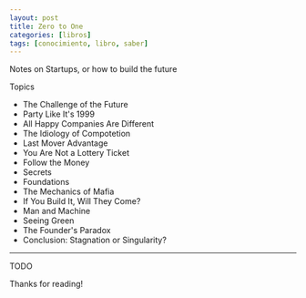 ```yaml
---
layout: post
title: Zero to One
categories: [libros]
tags: [conocimiento, libro, saber]
---
```


<!--Resumen-->

Notes on Startups, or how to build the future

Topics 

- The Challenge of the Future
- Party Like It's 1999
- All Happy Companies Are Different
- The Idiology of Compotetion
- Last Mover Advantage
- You Are Not a Lottery Ticket
- Follow the Money
- Secrets
- Foundations
- The Mechanics of Mafia
- If You Build It, Will They Come?
- Man and Machine
- Seeing Green
- The Founder's Paradox
- Conclusion: Stagnation or Singularity?

---

<!--more-->
TODO
  
Thanks for reading!